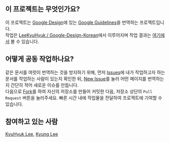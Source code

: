 이 프로젝트는 무엇인가요?
------------------

이 프로젝트는 [Google Design](https://www.google.com/design)에 있는 [Google Guidelines](https://www.google.com/design/spec)을 번역하는 프로젝트입니다.<br>
작업은 [LeeKyuHyuk / Google-Design-Korean](https://github.com/LeeKyuHyuk/Google-Design-Korean)에서 이루어지며 작업 결과는 [여기에서](https://leekyuhyuk.github.io/Google-Design-Korean) 볼 수 있습니다.

어떻게 공동 작업하나요?
------------------
같은 문서를 여럿이 번역하는 것을 방지하기 위해, 
먼저 [Issues](https://github.com/LeeKyuHyuk/Google-Design-Korean/issues)에 내가 작업하고자 하는 문서를 작업하는 사람이 있는지 확인한 뒤, [New Issue](https://github.com/LeeKyuHyuk/Google-Design-Korean/issues/new)를 눌러 어떤 페이지를 번역하는지 간단히 적어 새로운 이슈를 만듭니다.<br>
다음으로 [Fork](https://github.com/LeeKyuHyuk/Google-Design-Korean/fork_select)를 하여 자신의 저장소를 만들어 커밋한 다음, 저장소 상단의 `Pull Request` 버튼을 눌러주세요. 빠른 시간 내에 작업물을 전달하여 프로젝트에 기여할 수 있습니다.

참여하고 있는 사람
------------------
[KyuHyuk Lee](https://github.com/LeeKyuHyuk), [Kyung Lee](https://github.com/rumot)
